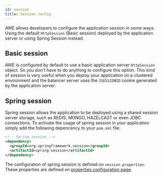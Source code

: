 ```yaml
---
id: session
title: Session config
---
```


AWE allows developers to configure the application session in some ways: Using the default `HttpSession` (Basic session) 
deployed by the application server or using Spring Session instead.

## Basic session

AWE is configured by default to use a basic application server `HttpSession` object. So you don't have to do anything to
configure this option. This kind of session is very useful when you deploy your application on a clustered environment
and the balancer server uses the `JSESSIONID` cookie generated by the application server.

## Spring session

Spring session allows the application to be deployed using a shared session server storage, such as REDIS, MONGO, HAZELCAST or
even JDBC connections. To activate the usage of spring session in your application simply add the following depencency
to your `pom.xml` file:  

```xml
<!-- Spring session -->
<dependency>
  <groupId>org.springframework.session</groupId>
  <artifactId>spring-session</artifactId>
</dependency>
```

The configuration of spring session is defined on `session.properties`. These properties are defined on [properties configuration page](properties#session-properties).